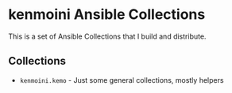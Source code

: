 # kenmoini Ansible Collections

This is a set of Ansible Collections that I build and distribute.

## Collections

- `kenmoini.kemo` - Just some general collections, mostly helpers

